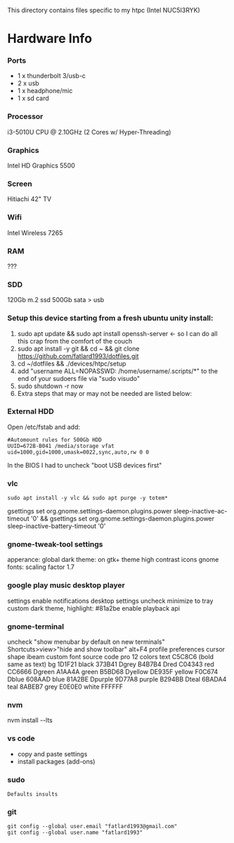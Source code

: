 This directory contains files specific to my htpc (Intel NUC5I3RYK)

Hardware Info
=============

### Ports
 * 1 x thunderbolt 3/usb-c
 * 2 x usb
 * 1 x headphone/mic
 * 1 x sd card

### Processor
i3-5010U CPU @ 2.10GHz (2 Cores w/ Hyper-Threading)

### Graphics
Intel HD Graphics 5500

### Screen
Hitiachi 42" TV

### Wifi
Intel Wireless 7265

### RAM
???

### SDD
120Gb m.2 ssd
500Gb sata > usb 


### Setup this device starting from a fresh ubuntu unity install:

1. sudo apt update && sudo apt install openssh-server <- so I can do all this crap from the comfort of the couch
1. sudo apt install -y git && cd ~ && git clone https://github.com/fatlard1993/dotfiles.git
2. cd ~/dotfiles && ./devices/htpc/setup
3. add "username ALL=NOPASSWD: /home/username/.scripts/*" to the end of your sudoers file via "sudo visudo"
4. sudo shutdown -r now
5. Extra steps that may or may not be needed are listed below:


### External HDD
Open /etc/fstab and add:
```
#Automount rules for 500Gb HDD
UUID=672B-B041 /media/storage vfat uid=1000,gid=1000,umask=0022,sync,auto,rw 0 0
```

In the BIOS I had to uncheck "boot USB devices first"

### vlc
```
sudo apt install -y vlc && sudo apt purge -y totem*
```

gsettings set org.gnome.settings-daemon.plugins.power sleep-inactive-ac-timeout '0' && gsettings set org.gnome.settings-daemon.plugins.power sleep-inactive-battery-timeout '0'

### gnome-tweak-tool settings
apperance:
  global dark theme: on
  gtk+ theme high contrast
  icons gnome
fonts:
  scaling factor 1.7

### google play music desktop player
settings
  enable notifications
desktop settings
  uncheck minimize to tray
  custom dark theme, highlight: #81a2be
  enable playback api


### gnome-terminal
uncheck "show menubar by default on new terminals"
Shortcuts>view>"hide and show toolbar" alt+F4
profile preferences
  cursor shape ibeam
  custom font source code pro 12
colors
  text    C5C8C6 (bold same as text)
  bg      1D1F21
  black   373B41
  Dgrey   B4B7B4
  Dred    C04343
  red     CC6666
  Dgreen  A1AA4A
  green   B5BD68
  Dyellow DE935F
  yellow  F0C674
  Dblue   608AAD
  blue    81A2BE
  Dpurple 9D77A8
  purple  B294BB
  Dteal   6BADA4
  teal    8ABEB7
  grey    E0E0E0
  white   FFFFFF


### nvm
nvm install --lts

### vs code
 * copy and paste settings
 * install packages (add-ons)

### sudo
```
Defaults insults
```

### git
```
git config --global user.email "fatlard1993@gmail.com"
git config --global user.name "fatlard1993"
```